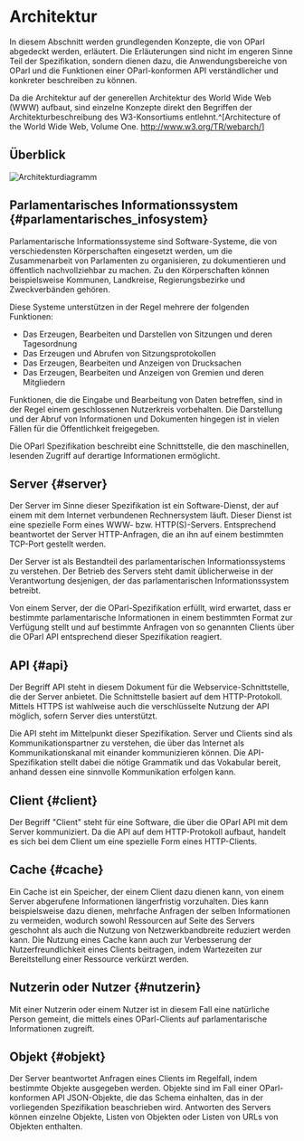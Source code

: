 Architektur
===========

In diesem Abschnitt werden grundlegenden Konzepte, die von OParl abgedeckt
werden, erläutert. Die Erläuterungen sind nicht im engeren Sinne Teil der
Spezifikation, sondern dienen dazu, die Anwendungsbereiche von OParl und die
Funktionen einer OParl-konformen API verständlicher und konkreter beschreiben
zu können.

Da die Architektur auf der generellen Architektur des World Wide Web (WWW)
aufbaut, sind einzelne Konzepte direkt den Begriffen der
Architekturbeschreibung des W3-Konsortiums entlehnt.^[Architecture of the World Wide Web, Volume One. <http://www.w3.org/TR/webarch/>]

Überblick
---------


![Architekturdiagramm](images/architektur-ueberblick.png)


Parlamentarisches Informationssystem {#parlamentarisches_infosystem}
------------------------------------

Parlamentarische Informationssysteme sind Software-Systeme, die von
verschiedensten Körperschaften eingesetzt werden, um die Zusammenarbeit
von Parlamenten zu organisieren, zu dokumentieren und öffentlich nachvollziehbar
zu machen. Zu den Körperschaften können beispielsweise Kommunen, Landkreise,
Regierungsbezirke und Zweckverbänden gehören.

Diese Systeme unterstützen in der Regel mehrere der folgenden Funktionen:

* Das Erzeugen, Bearbeiten und Darstellen von Sitzungen und deren Tagesordnung
* Das Erzeugen und Abrufen von Sitzungsprotokollen
* Das Erzeugen, Bearbeiten und Anzeigen von Drucksachen
* Das Erzeugen, Bearbeiten und Anzeigen von Gremien und deren Mitgliedern

Funktionen, die die Eingabe und Bearbeitung von Daten betreffen, sind in der
Regel einem geschlossenen Nutzerkreis vorbehalten. Die Darstellung und der Abruf
von Informationen und Dokumenten hingegen ist in vielen Fällen für die
Öffentlichkeit freigegeben.

Die OParl Spezifikation beschreibt eine Schnittstelle, die den maschinellen,
lesenden Zugriff auf derartige Informationen ermöglicht.

Server {#server}
------

Der Server im Sinne dieser Spezifikation ist ein Software-Dienst, der auf einem
mit dem Internet verbundenen Rechnersystem läuft. Dieser Dienst ist eine spezielle
Form eines WWW- bzw. HTTP(S)-Servers. Entsprechend beantwortet der Server
HTTP-Anfragen, die an ihn auf einem bestimmten TCP-Port gestellt werden.

Der Server ist als Bestandteil des parlamentarischen Informationssystems zu
verstehen. Der Betrieb des Servers steht damit üblicherweise in der Verantwortung
desjenigen, der das parlamentarischen Informationssystem betreibt.

Von einem Server, der die OParl-Spezifikation erfüllt, wird erwartet, dass er
bestimmte parlamentarische Informationen in einem bestimmten Format zur Verfügung
stellt und auf bestimmte Anfragen von so genannten Clients über die OParl API
entsprechend dieser Spezifikation reagiert.

API {#api}
---

Der Begriff API steht in diesem Dokument für die Webservice-Schnittstelle, die der
Server anbietet. Die Schnittstelle basiert auf dem HTTP-Protokoll. Mittels HTTPS
ist wahlweise auch die verschlüsselte Nutzung der API möglich, sofern Server dies
unterstützt.

Die API steht im Mittelpunkt dieser Spezifikation. Server und Clients sind
als Kommunikationspartner zu verstehen, die über das Internet als Kommunikationskanal
mit einander kommunizieren können. Die API-Spezifikation stellt dabei die
nötige Grammatik und das Vokabular bereit, anhand dessen eine sinnvolle Kommunikation
erfolgen kann.

Client {#client}
------

Der Begriff "Client" steht für eine Software, die über die OParl API mit dem Server
kommuniziert. Da die API auf dem HTTP-Protokoll aufbaut, handelt es sich bei dem
Client um eine spezielle Form eines HTTP-Clients.

Cache {#cache}
-----

Ein Cache ist ein Speicher, der einem Client dazu dienen kann, von einem
Server abgerufene Informationen längerfristig vorzuhalten. Dies kann beispielsweise
dazu dienen, mehrfache Anfragen der selben Informationen zu vermeiden, wodurch
sowohl Ressourcen auf Seite des Servers geschohnt als auch die Nutzung von
Netzwerkbandbreite reduziert werden kann. Die Nutzung eines Cache kann auch
zur Verbesserung der Nutzerfreundlichkeit eines Clients beitragen, indem
Wartezeiten zur Bereitstellung einer Ressource verkürzt werden.

Nutzerin oder Nutzer {#nutzerin}
--------------------

Mit einer Nutzerin oder einem Nutzer ist in diesem Fall eine natürliche Person gemeint,
die mittels eines OParl-Clients auf parlamentarische Informationen zugreift.

Objekt  {#objekt}
------

Der Server beantwortet Anfragen eines Clients im Regelfall, indem bestimmte Objekte
ausgegeben werden. Objekte sind im Fall einer OParl-konformen API JSON-Objekte, die
das Schema einhalten, das in der vorliegenden Spezifikation beaschrieben wird.
Antworten des Servers können einzelne Objekte, Listen von Objekten oder Listen von
URLs von Objekten enthalten.
